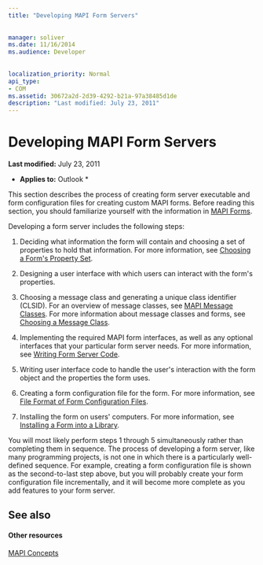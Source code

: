 ```yaml
---
title: "Developing MAPI Form Servers"
 
 
manager: soliver
ms.date: 11/16/2014
ms.audience: Developer
 
 
localization_priority: Normal
api_type:
- COM
ms.assetid: 30672a2d-2d39-4292-b21a-97a38485d1de
description: "Last modified: July 23, 2011"
---
```


# Developing MAPI Form Servers

 **Last modified:** July 23, 2011 
  
 * **Applies to:** Outlook * 
  
This section describes the process of creating form server executable and form configuration files for creating custom MAPI forms. Before reading this section, you should familiarize yourself with the information in [MAPI Forms](mapi-forms.md).
  
Developing a form server includes the following steps:
  
1. Deciding what information the form will contain and choosing a set of properties to hold that information. For more information, see [Choosing a Form's Property Set](choosing-a-form-s-property-set.md).
    
2. Designing a user interface with which users can interact with the form's properties.
    
3. Choosing a message class and generating a unique class identifier (CLSID). For an overview of message classes, see [MAPI Message Classes](mapi-message-classes.md). For more information about message classes and forms, see [Choosing a Message Class](choosing-a-message-class.md).
    
4. Implementing the required MAPI form interfaces, as well as any optional interfaces that your particular form server needs. For more information, see [Writing Form Server Code](writing-form-server-code.md). 
    
5. Writing user interface code to handle the user's interaction with the form object and the properties the form uses.
    
6. Creating a form configuration file for the form. For more information, see [File Format of Form Configuration Files](file-format-of-form-configuration-files.md).
    
7. Installing the form on users' computers. For more information, see [Installing a Form into a Library](installing-a-form-into-a-library.md).
    
You will most likely perform steps 1 through 5 simultaneously rather than completing them in sequence. The process of developing a form server, like many programming projects, is not one in which there is a particularly well-defined sequence. For example, creating a form configuration file is shown as the second-to-last step above, but you will probably create your form configuration file incrementally, and it will become more complete as you add features to your form server.
  
## See also

#### Other resources

[MAPI Concepts](mapi-concepts.md)

